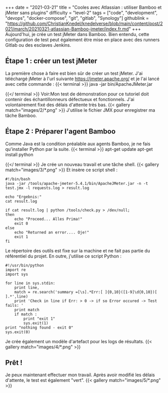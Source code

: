 +++
date = "2021-03-21"
title = "Cooles avec Atlassian : utiliser Bamboo et jMeter sans plugins"
difficulty = "level-2"
tags = ["code", "development", "devops", "docker-compose", "git", "gitlab", "Synology"]
githublink = "https://github.com/ChristianKnedel/knedelverse/blob/main/content/post/2021/march/20210321-atlassian-Bamboo-jmeter/index.fr.md"
+++
Aujourd'hui, je crée un test jMeter dans Bamboo. Bien entendu, cette configuration de test peut également être mise en place avec des runners Gitlab ou des esclaves Jenkins.
## Étape 1 : créer un test jMeter
La première chose à faire est bien sûr de créer un test jMeter. J'ai téléchargé jMeter à l'url suivante https://jmeter.apache.org/ et je l'ai lancé avec cette commande :
{{< terminal >}}
java -jar bin/ApacheJMeter.jar

{{</ terminal >}}
Voir:Mon test de démonstration pour ce tutoriel doit contenir des échantillonneurs défectueux et fonctionnels. J'ai volontairement fixé des délais d'attente très bas.
{{< gallery match="images/2/*.png" >}}
J'utilise le fichier JMX pour enregistrer ma tâche Bamboo.
## Étape 2 : Préparer l'agent Bamboo
Comme Java est la condition préalable aux agents Bamboo, je ne fais qu'installer Python par la suite.
{{< terminal >}}
apt-get update
apt-get install python

{{</ terminal >}}
Je crée un nouveau travail et une tâche shell.
{{< gallery match="images/3/*.png" >}}
Et insère ce script shell :
```
#!/bin/bash
java -jar /tools/apache-jmeter-5.4.1/bin/ApacheJMeter.jar -n -t test.jmx -l requests.log > result.log

echo "Ergebnis:"
cat result.log

if cat result.log | python /tools/check.py > /dev/null; 
then
    echo "Proceed... Alles Prima!"
    exit 0
else
    echo "Returned an error.... Oje!"
    exit 1
fi

```
Le répertoire des outils est fixe sur la machine et ne fait pas partie du référentiel du projet. En outre, j'utilise ce script Python :
```
#!/usr/bin/python
import re
import sys
 
for line in sys.stdin:
    print line,
    match = re.search('summary =[\s].*Err:[ ]{0,10}([1-9]\d{0,10})[ ].*',line)
    print 'Check in line if Err: > 0 -> if so Error occured -> Test fails: '
    print match
    if match :
        print "exit 1"
        sys.exit(1)
print "nothing found - exit 0"
sys.exit(0)

```
Je crée également un modèle d'artefact pour les logs de résultats.
{{< gallery match="images/4/*.png" >}}

## Prêt !
Je peux maintenant effectuer mon travail. Après avoir modifié les délais d'attente, le test est également "vert".
{{< gallery match="images/5/*.png" >}}